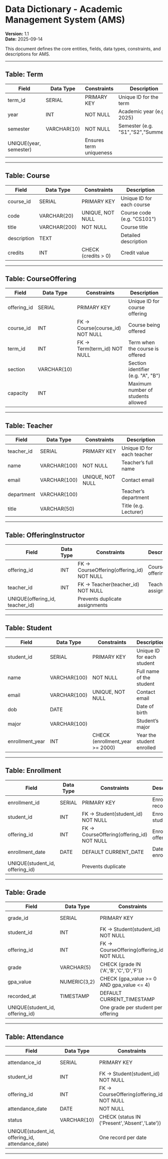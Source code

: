 # Data Dictionary - Academic Management System (AMS)
**Version:** 1.1  
**Date:** 2025-09-14  

This document defines the core entities, fields, data types, constraints, and descriptions for AMS.

---

## Table: Term
| Field       | Data Type     | Constraints               | Description              |
|-------------|--------------|---------------------------|--------------------------|
| term_id     | SERIAL       | PRIMARY KEY               | Unique ID for the term   |
| year        | INT          | NOT NULL                  | Academic year (e.g. 2025)|
| semester    | VARCHAR(10)  | NOT NULL                  | Semester (e.g. "S1","S2","Summer") |
| UNIQUE(year, semester) |   | Ensures term uniqueness   |

---

## Table: Course
| Field       | Data Type     | Constraints               | Description              |
|-------------|--------------|---------------------------|--------------------------|
| course_id   | SERIAL       | PRIMARY KEY               | Unique ID for each course|
| code        | VARCHAR(20)  | UNIQUE, NOT NULL          | Course code (e.g. "CS101") |
| title       | VARCHAR(200) | NOT NULL                  | Course title             |
| description | TEXT         |                           | Detailed description     |
| credits     | INT          | CHECK (credits > 0)       | Credit value             |

---

## Table: CourseOffering
| Field        | Data Type     | Constraints                     | Description                          |
|--------------|---------------|---------------------------------|--------------------------------------|
| offering_id  | SERIAL        | PRIMARY KEY                     | Unique ID for course offering        |
| course_id    | INT           | FK → Course(course_id) NOT NULL | Course being offered                 |
| term_id      | INT           | FK → Term(term_id) NOT NULL     | Term when the course is offered      |
| section      | VARCHAR(10)   |                                 | Section identifier (e.g. "A", "B")  |
| capacity     | INT           |                                 | Maximum number of students allowed   |

---

## Table: Teacher
| Field       | Data Type     | Constraints               | Description              |
|-------------|--------------|---------------------------|--------------------------|
| teacher_id  | SERIAL       | PRIMARY KEY               | Unique ID for each teacher|
| name        | VARCHAR(100) | NOT NULL                  | Teacher’s full name      |
| email       | VARCHAR(100) | UNIQUE, NOT NULL          | Contact email            |
| department  | VARCHAR(100) |                           | Teacher’s department     |
| title       | VARCHAR(50)  |                           | Title (e.g. Lecturer)    |

---

## Table: OfferingInstructor
| Field       | Data Type     | Constraints                     | Description              |
|-------------|---------------|---------------------------------|--------------------------|
| offering_id | INT           | FK → CourseOffering(offering_id) NOT NULL | Course offering |
| teacher_id  | INT           | FK → Teacher(teacher_id) NOT NULL | Teacher assigned        |
| UNIQUE(offering_id, teacher_id) | | Prevents duplicate assignments |

---

## Table: Student
| Field          | Data Type     | Constraints                        | Description                    |
|----------------|--------------|------------------------------------|--------------------------------|
| student_id     | SERIAL       | PRIMARY KEY                        | Unique ID for each student     |
| name           | VARCHAR(100) | NOT NULL                           | Full name of the student       |
| email          | VARCHAR(100) | UNIQUE, NOT NULL                   | Contact email                  |
| dob            | DATE         |                                    | Date of birth                  |
| major          | VARCHAR(100) |                                    | Student’s major                |
| enrollment_year| INT          | CHECK (enrollment_year >= 2000)    | Year the student enrolled      |

---

## Table: Enrollment
| Field          | Data Type     | Constraints                                | Description         |
|----------------|---------------|--------------------------------------------|---------------------|
| enrollment_id  | SERIAL        | PRIMARY KEY                                | Enrollment record   |
| student_id     | INT           | FK → Student(student_id) NOT NULL          | Enrolled student    |
| offering_id    | INT           | FK → CourseOffering(offering_id) NOT NULL  | Enrolled offering   |
| enrollment_date| DATE          | DEFAULT CURRENT_DATE                       | Date of enrollment  |
| UNIQUE(student_id, offering_id)|                                            | Prevents duplicate  |

---

## Table: Grade
| Field       | Data Type     | Constraints                                | Description         |
|-------------|---------------|--------------------------------------------|---------------------|
| grade_id    | SERIAL        | PRIMARY KEY                                | Grade record ID     |
| student_id  | INT           | FK → Student(student_id) NOT NULL          | Student             |
| offering_id | INT           | FK → CourseOffering(offering_id) NOT NULL  | Course offering     |
| grade       | VARCHAR(5)    | CHECK (grade IN ('A','B','C','D','F'))     | Letter grade        |
| gpa_value   | NUMERIC(3,2)  | CHECK (gpa_value >= 0 AND gpa_value <= 4)  | GPA equivalent      |
| recorded_at | TIMESTAMP     | DEFAULT CURRENT_TIMESTAMP                  | Time recorded       |
| UNIQUE(student_id, offering_id) |                                         | One grade per student per offering |

---

## Table: Attendance
| Field          | Data Type     | Constraints                                | Description         |
|----------------|---------------|--------------------------------------------|---------------------|
| attendance_id  | SERIAL        | PRIMARY KEY                                | Attendance record   |
| student_id     | INT           | FK → Student(student_id) NOT NULL          | Student             |
| offering_id    | INT           | FK → CourseOffering(offering_id) NOT NULL  | Course offering     |
| attendance_date| DATE          | NOT NULL                                   | Class date          |
| status         | VARCHAR(10)   | CHECK (status IN ('Present','Absent','Late')) | Attendance status |
| UNIQUE(student_id, offering_id, attendance_date) |                          | One record per date |

---